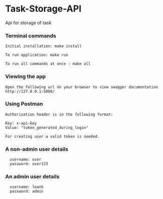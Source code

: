 # Task-Storage-API
Api for storage of task

### Terminal commands

    Initial installation: make install

    To run application: make run

    To run all commands at once : make all


### Viewing the app

    Open the following url on your browser to view swagger documentation
    http://127.0.0.1:5000/
    
    
### Using Postman

    Authorization header is in the following format:

    Key: x-api-key
    Value: "token_generated_during_login"
    
    For creating user a valid token is needed.
    
### A non-admin user details 
      username: user
      password: user123
    
### An admin user details
      username: leank
      password: admin    

